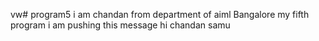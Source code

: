 vw# program5
i am chandan from department of aiml
Bangalore
my fifth program
i am pushing this message
hi
chandan
samu
